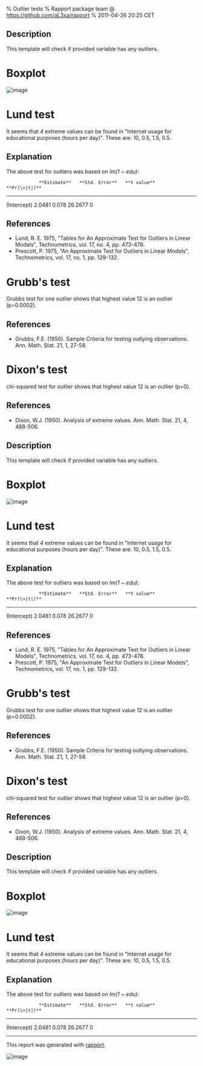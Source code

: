 % Outlier tests
% Rapport package team @ https://github.com/aL3xa/rapport
% 2011-04-26 20:25 CET

## Description

This template will check if provided variable has any outliers.

# Boxplot

![image](d24b3eb41da4d1de21d4bce0e30d2e1b.png)

# Lund test

It seems that *4* extreme values can be found in "Internet usage for
educational purposes (hours per day)". These are: 10, 0.5, 1.5, 0.5.

## Explanation

The above test for outliers was based on *lm(1 \~ edu)*:

                **Estimate**   **Std. Error**   **t value**   **Pr(\>|t|)**
  ------------- -------------- ---------------- ------------- ---------------
  (Intercept)   2.0481         0.078            26.2677       0

## References

-   Lund, R. E. 1975, "Tables for An Approximate Test for Outliers in
    Linear Models", Technometrics, vol. 17, no. 4, pp. 473-476.
-   Prescott, P. 1975, "An Approximate Test for Outliers in Linear
    Models", Technometrics, vol. 17, no. 1, pp. 129-132.

# Grubb's test

Grubbs test for one outlier shows that highest value 12 is an outlier
(p=0.0002).

## References

-   Grubbs, F.E. (1950). Sample Criteria for testing outlying
    observations. Ann. Math. Stat. 21, 1, 27-58.

# Dixon's test

chi-squared test for outlier shows that highest value 12 is an outlier
(p=0).

## References

-   Dixon, W.J. (1950). Analysis of extreme values. Ann. Math. Stat. 21,
    4, 488-506.

## Description

This template will check if provided variable has any outliers.

# Boxplot

![image](d24b3eb41da4d1de21d4bce0e30d2e1b.png)

# Lund test

It seems that *4* extreme values can be found in "Internet usage for
educational purposes (hours per day)". These are: 10, 0.5, 1.5, 0.5.

## Explanation

The above test for outliers was based on *lm(1 \~ edu)*:

                **Estimate**   **Std. Error**   **t value**   **Pr(\>|t|)**
  ------------- -------------- ---------------- ------------- ---------------
  (Intercept)   2.0481         0.078            26.2677       0

## References

-   Lund, R. E. 1975, "Tables for An Approximate Test for Outliers in
    Linear Models", Technometrics, vol. 17, no. 4, pp. 473-476.
-   Prescott, P. 1975, "An Approximate Test for Outliers in Linear
    Models", Technometrics, vol. 17, no. 1, pp. 129-132.

# Grubb's test

Grubbs test for one outlier shows that highest value 12 is an outlier
(p=0.0002).

## References

-   Grubbs, F.E. (1950). Sample Criteria for testing outlying
    observations. Ann. Math. Stat. 21, 1, 27-58.

# Dixon's test

chi-squared test for outlier shows that highest value 12 is an outlier
(p=0).

## References

-   Dixon, W.J. (1950). Analysis of extreme values. Ann. Math. Stat. 21,
    4, 488-506.

## Description

This template will check if provided variable has any outliers.

# Boxplot

![image](d24b3eb41da4d1de21d4bce0e30d2e1b.png)

# Lund test

It seems that *4* extreme values can be found in "Internet usage for
educational purposes (hours per day)". These are: 10, 0.5, 1.5, 0.5.

## Explanation

The above test for outliers was based on *lm(1 \~ edu)*:

                **Estimate**   **Std. Error**   **t value**   **Pr(\>|t|)**
  ------------- -------------- ---------------- ------------- ---------------
  (Intercept)   2.0481         0.078            26.2677       0

* * * * *

This report was generated with [rapport](http://rapport-package.info/).

![image](images/rapport.png)
